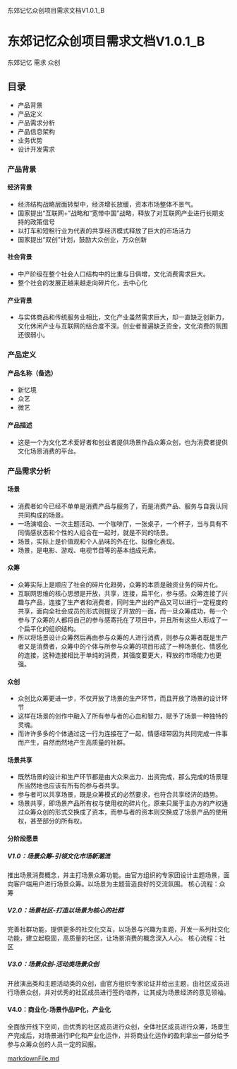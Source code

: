东郊记忆众创项目需求文档V1.0.1_B

# 东郊记忆众创项目需求文档V1.0.1_B

东郊记忆
需求
众创

## 目录

- 产品背景
- 产品定义
- 产品需求分析
- 产品信息架构
- 业务优势
- 设计开发需求

### 产品背景

#### 经济背景

- 经济结构战略层面转型中，经济增长放缓，资本市场整体不景气。
- 国家提出“互联网+”战略和“宽带中国”战略，释放了对互联网产业进行长期支持的政策信号
- 以打车和短租行业为代表的共享经济模式释放了巨大的市场活力
- 国家提出“双创”计划，鼓励大众创业，万众创新

#### 社会背景

- 中产阶级在整个社会人口结构中的比重与日俱增，文化消费需求巨大。
- 整个社会的发展正越来越走向碎片化，去中心化

#### 产业背景

- 与实体商品和传统服务业相比，文化产业虽然需求巨大，却一直缺乏创新力，文化休闲产业与互联网的结合度不深。创业者普遍缺乏资金，文化消费的氛围还很弱小。

### 产品定义

#### 产品名称（备选）

- 新忆境
- 众艺
- 微艺

#### 产品描述

- 这是一个为文化艺术爱好者和创业者提供场景作品众筹众创，也为消费者提供文化场景消费的平台。

### 产品需求分析

#### 场景

- 消费者如今已经不单单是消费产品与服务了，而是消费产品、服务与自我认同共同构成的场景。
- 一场演唱会、一次主题活动、一个咖啡厅，一张桌子，一个杯子，当与具有不同情感状态和个性的人组合在一起时，就是不同的场景。
- 场景，实际上是价值观和个人品味的外在化、拟像化表现。
- 场景，是电影、游戏、电视节目等的基本组成元素。

#### 众筹

- 众筹实际上是顺应了社会的碎片化趋势，众筹的本质是融资业务的碎片化。
- 互联网思维的核心思想是开放，共享，连接，扁平化，参与感。众筹连接了兴趣与产品，连接了生产者和消费者，同时生产出的产品又可以进行一定程度的共享，面向全社会成员的形式则提现了开放的一面，而一旦众筹成功，每一个参与了众筹的人都将自己的参与感寄托在了项目中，并且所有这些人形成了一个扁平化的组织结构。
- 所以将场景设计众筹然后再由参与众筹的人进行消费，则参与众筹者既是生产者又是消费者，众筹中的个体与所参与众筹的项目形成了一种场景化、情感化的连接，这种连接相比于单纯的消费，其强度要更大，释放的市场能力也更强。

#### 众创

- 众创比众筹更进一步，不仅开放了场景的生产环节，而且开放了场景的设计环节
- 这样在场景的创作中融入了所有参与者的心血和智力，赋予了场景一种独特的灵魂。
- 而许许多多的个体通过这一行为连接在了一起，情感纽带因为共同完成一件事而产生，自然而然地产生高质量的社群。

#### 场景共享

- 既然场景的设计和生产环节都是由大众来出力、出资完成，那么完成的场景理所当然地也应该有所有的参与者共享。
- 参与者可以共享场景，既是众筹模式的必然要求，也符合共享经济的趋势。
- 场景共享，即场景产品所有权与使用权的碎片化，原来只属于主办方的产权通过众筹众创的形式交换成了资本，而参与者的资本则交换成了场景产品的使用权，甚至部分的所有权。

#### 分阶段愿景

##### V1.0：场景众筹-引领文化市场新潮流

推出场景消费概念，并主打场景众筹功能。由官方组织的专家团设计主题场景，面向客户端用户进行场景众筹。以场景为主题营造良好的交流氛围。
核心流程：众筹

##### V2.0：场景社区-打造以场景为核心的社群

完善社群功能，提供更多的社交化交互，以场景与兴趣为主题，开发一系列社交化功能，建立起稳固，高质量的社区，让场景消费的概念深入人心。
核心流程：社区

##### V3.0：场景众创-活动类场景众创

开放演出类和主题活动类的众创，由官方组织专家论证并给出主题，由社区成员进行场景众创，并对优秀的社区成员进行签约培养，让其成为场景经济的意见领袖。

#### V4.0：商业化-场景作品IP化，产业化

全面放开线下空间，由优秀的社区成员进行众创，全体社区成员进行众筹，场景生产完成后，对场景进行IP化和产业化运作，并将商业化运作的盈利拿出一部分给予参与众筹众创的人员一定的回报。

[markdownFile.md](../_resources/b3a3aeb5c07bb853a8730fa64d1790ec.bin)